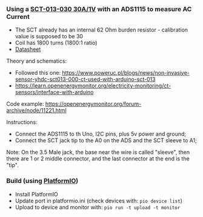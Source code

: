### Using a [SCT-013-030 30A/1V](https://www.ptrobotics.com/sensor-de-corrente/2144-non-invasive-ac-current-sensor-30a.html) with an ADS1115 to measure AC Current
- The SCT already has an internal 62 Ohm burden resistor - calibration value is supposed to be 30
- Coil has 1800 turns (1800:1 ratio)
- [Datasheet]( https://www.arduino.cc/documents/datasheets/E000020_Non-invasiveAC%20currentSensor30A.pdf)

Theory and schematics:
- Followed this one: https://www.poweruc.pl/blogs/news/non-invasive-sensor-yhdc-sct013-000-ct-used-with-arduino-sct-013
- https://learn.openenergymonitor.org/electricity-monitoring/ct-sensors/interface-with-arduino

Code example:
https://openenergymonitor.org/forum-archive/node/11221.html

Instructions:
- Connect the ADS1115 to th Uno, I2C pins, plus 5v power and ground;
- Connect the SCT jack tip to the A0 on the ADS and the SCT sleeve to A1;

Note:
On the 3.5 Male jack, the base near the wire is called "sleeve", then there are 1 or 2 middle connector, and the last connector at the end is the "tip".

### Build (using [PlatformIO](https://github.com/platformio/platformio-core))

- Install PlatformIO
- Update port in platformio.ini (check devices with: `pio device list`)
- Upload to device and monitor with: `pio run -t upload -t monitor`


